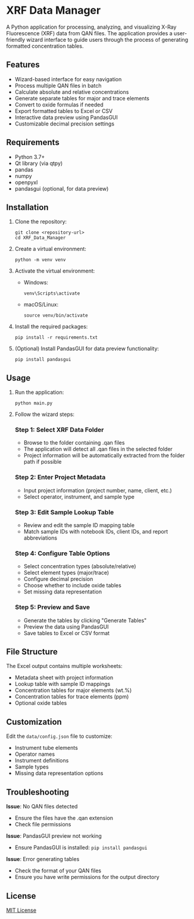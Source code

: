 # XRF Data Manager

A Python application for processing, analyzing, and visualizing X-Ray Fluorescence (XRF) data from QAN files. The application provides a user-friendly wizard interface to guide users through the process of generating formatted concentration tables.

## Features

- Wizard-based interface for easy navigation
- Process multiple QAN files in batch
- Calculate absolute and relative concentrations
- Generate separate tables for major and trace elements
- Convert to oxide formulas if needed
- Export formatted tables to Excel or CSV
- Interactive data preview using PandasGUI
- Customizable decimal precision settings

## Requirements

- Python 3.7+
- Qt library (via qtpy)
- pandas
- numpy
- openpyxl
- pandasgui (optional, for data preview)

## Installation

1. Clone the repository:
   ```
   git clone <repository-url>
   cd XRF_Data_Manager
   ```

2. Create a virtual environment:
   ```
   python -m venv venv
   ```

3. Activate the virtual environment:
   - Windows:
     ```
     venv\Scripts\activate
     ```
   - macOS/Linux:
     ```
     source venv/bin/activate
     ```

4. Install the required packages:
   ```
   pip install -r requirements.txt
   ```

5. (Optional) Install PandasGUI for data preview functionality:
   ```
   pip install pandasgui
   ```

## Usage

1. Run the application:
   ```
   python main.py
   ```

2. Follow the wizard steps:
   
   ### Step 1: Select XRF Data Folder
   - Browse to the folder containing .qan files
   - The application will detect all .qan files in the selected folder
   - Project information will be automatically extracted from the folder path if possible

   ### Step 2: Enter Project Metadata
   - Input project information (project number, name, client, etc.)
   - Select operator, instrument, and sample type

   ### Step 3: Edit Sample Lookup Table
   - Review and edit the sample ID mapping table
   - Match sample IDs with notebook IDs, client IDs, and report abbreviations

   ### Step 4: Configure Table Options
   - Select concentration types (absolute/relative)
   - Select element types (major/trace)
   - Configure decimal precision
   - Choose whether to include oxide tables
   - Set missing data representation

   ### Step 5: Preview and Save
   - Generate the tables by clicking "Generate Tables"
   - Preview the data using PandasGUI
   - Save tables to Excel or CSV format

## File Structure

The Excel output contains multiple worksheets:
- Metadata sheet with project information
- Lookup table with sample ID mappings
- Concentration tables for major elements (wt.%)
- Concentration tables for trace elements (ppm)
- Optional oxide tables

## Customization

Edit the `data/config.json` file to customize:
- Instrument tube elements
- Operator names
- Instrument definitions
- Sample types
- Missing data representation options

## Troubleshooting

**Issue**: No QAN files detected
- Ensure the files have the .qan extension
- Check file permissions

**Issue**: PandasGUI preview not working
- Ensure PandasGUI is installed: `pip install pandasgui`

**Issue**: Error generating tables
- Check the format of your QAN files
- Ensure you have write permissions for the output directory

## License

[MIT License](LICENSE)
